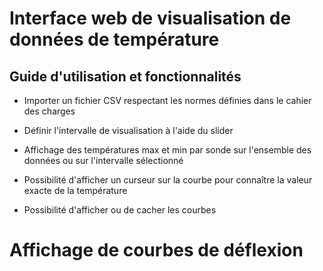 
# Interface web de visualisation de données de température

## Guide d'utilisation et fonctionnalités
- Importer un fichier CSV respectant les normes définies dans le cahier des charges
- Définir l'intervalle de visualisation à l'aide du slider

- Affichage des températures max et min par sonde sur l'ensemble des données ou sur l'intervalle sélectionné
- Possibilité d'afficher un curseur sur la courbe pour connaître la valeur exacte de la température
- Possibilité d'afficher ou de cacher les courbes


# Affichage de courbes de déflexion